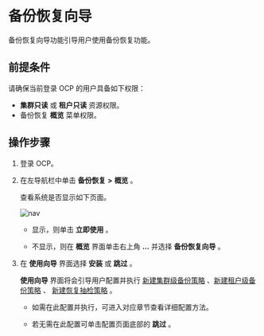 # 备份恢复向导

备份恢复向导功能引导用户使用备份恢复功能。

## 前提条件

请确保当前登录 OCP 的用户具备如下权限：

* **集群只读** 或 **租户只读** 资源权限。
* 备份恢复 **概览** 菜单权限。

## 操作步骤

1. 登录 OCP。

2. 在左导航栏中单击 **备份恢复** **\>** **概览** 。

   查看系统是否显示如下页面。

   ![nav](https://obbusiness-private.oss-cn-shanghai.aliyuncs.com/doc/img/ocp/432/%E5%A4%87%E4%BB%BD%E6%81%A2%E5%A4%8D%E5%90%91%E5%AF%BC.png)

   * 显示，则单击 **立即使用** 。

   * 不显示，则在 **概览** 界面单击右上角 **...** 并选择 **备份恢复向导** 。

3. 在 **使用向导** 界面选择 **安装** 或 **跳过** 。

   **使用向导** 界面将会引导用户配置并执行 [新建集群级备份策略](500.regular-backup/100.manage-cluster-backup-strategy/100.create-a-cluster-backup-strategy.md) 、[新建租户级备份策略](500.regular-backup/200.manage-tenant-backup-strategy/100.creat-a-tenant-backup-stategy.md) 、 [新建恢复抽检策略](800.regular-recovery/100.create-a-sampling-strategy-for-recovery.md) 。

   * 如需在此配置并执行，可进入对应章节查看详细配置方法。

   * 若无需在此配置可单击配置页面底部的 **跳过** 。
